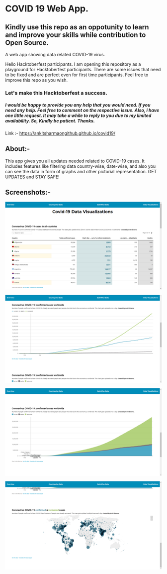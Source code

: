# COVID 19 Web App.

## Kindly use this repo as an oppotunity to learn and improve your skills while contribution to Open Source.


A web app showing data related COVID-19 virus.

Hello Hacktoberfest participants. I am opening this repository as a playground for Hacktoberfest participants. There are some issues that need to be fixed and are perfect even for first time participants. Feel free to improve this repo as you wish.

### Let's make this Hacktoberfest a success.
##### I would be happy to provide you any help that you would need. If you need any help. Feel free to comment on the respective issue. Also, i have one little request. It may take a while to reply to you due to my limited availability. So, Kindly be patient. Thanks.
Link :- https://ankitsharmaongithub.github.io/covid19/

## About:-

This app gives you all updates needed related to COVID-19 cases. It includes features like filtering data country-wise, date-wise, and also you can see the data in form of graphs and other pictorial representation. GET UPDATES and STAY SAFE!

## Screenshots:-

![Data Visualization](img/data_visualization_1.PNG?raw=true "Country-wise data visualization")


![Data Visualization](img/data_visualization_2.PNG?raw=true "Bar-chart")


![Data Visualization](img/data_visualization_3.PNG?raw=true "Bar-chart")


![Data Visualization](img/data_visualization_4.PNG?raw=true "Cases Hotspots Map")
